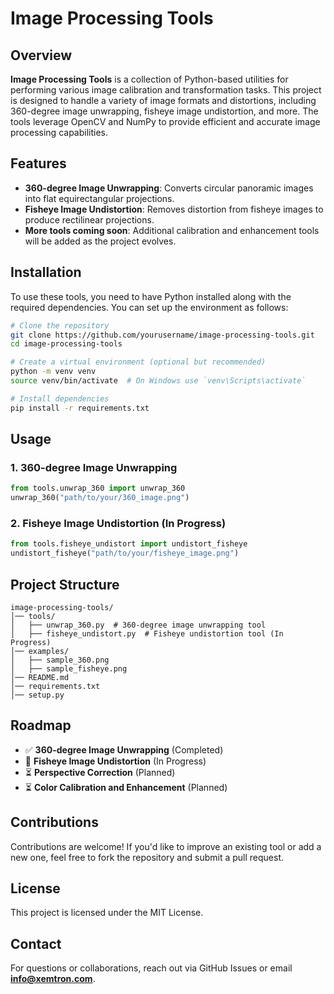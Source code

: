# Image Processing Tools

## Overview
**Image Processing Tools** is a collection of Python-based utilities for performing various image calibration and transformation tasks. This project is designed to handle a variety of image formats and distortions, including 360-degree image unwrapping, fisheye image undistortion, and more. The tools leverage OpenCV and NumPy to provide efficient and accurate image processing capabilities.

## Features
- **360-degree Image Unwrapping**: Converts circular panoramic images into flat equirectangular projections.
- **Fisheye Image Undistortion**: Removes distortion from fisheye images to produce rectilinear projections.
- **More tools coming soon**: Additional calibration and enhancement tools will be added as the project evolves.

## Installation
To use these tools, you need to have Python installed along with the required dependencies. You can set up the environment as follows:

```bash
# Clone the repository
git clone https://github.com/yourusername/image-processing-tools.git
cd image-processing-tools

# Create a virtual environment (optional but recommended)
python -m venv venv
source venv/bin/activate  # On Windows use `venv\Scripts\activate`

# Install dependencies
pip install -r requirements.txt
```

## Usage

### **1. 360-degree Image Unwrapping**
```python
from tools.unwrap_360 import unwrap_360
unwrap_360("path/to/your/360_image.png")
```

### **2. Fisheye Image Undistortion (In Progress)**
```python
from tools.fisheye_undistort import undistort_fisheye
undistort_fisheye("path/to/your/fisheye_image.png")
```

## Project Structure
```
image-processing-tools/
│── tools/
│   ├── unwrap_360.py  # 360-degree image unwrapping tool
│   ├── fisheye_undistort.py  # Fisheye undistortion tool (In Progress)
│── examples/
│   ├── sample_360.png
│   ├── sample_fisheye.png
│── README.md
│── requirements.txt
│── setup.py
```

## Roadmap
- ✅ **360-degree Image Unwrapping** (Completed)
- 🚧 **Fisheye Image Undistortion** (In Progress)
- ⏳ **Perspective Correction** (Planned)
- ⏳ **Color Calibration and Enhancement** (Planned)

## Contributions
Contributions are welcome! If you'd like to improve an existing tool or add a new one, feel free to fork the repository and submit a pull request.

## License
This project is licensed under the MIT License.

## Contact
For questions or collaborations, reach out via GitHub Issues or email **info@xemtron.com**.

